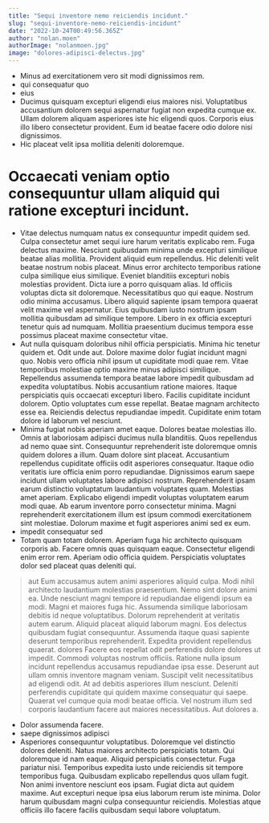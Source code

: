 ```yaml
---
title: "Sequi inventore nemo reiciendis incidunt."
slug: "sequi-inventore-nemo-reiciendis-incidunt"
date: "2022-10-24T00:49:56.365Z"
author: "nolan.moen"
authorImage: "nolanmoen.jpg"
image: "dolores-adipisci-delectus.jpg"
---
```

- Minus ad exercitationem vero sit modi dignissimos rem.
- qui consequatur quo
- eius
- Ducimus quisquam excepturi eligendi eius maiores nisi. Voluptatibus accusantium dolorem sequi aspernatur fugiat non expedita cumque ex. Ullam dolorem aliquam asperiores iste hic eligendi quos. Corporis eius illo libero consectetur provident. Eum id beatae facere odio dolore nisi dignissimos.
- Hic placeat velit ipsa mollitia deleniti doloremque.
# Occaecati veniam optio consequuntur ullam aliquid qui ratione excepturi incidunt.
- Vitae delectus numquam natus ex consequuntur impedit quidem sed. Culpa consectetur amet sequi iure harum veritatis explicabo rem. Fuga delectus maxime. Nesciunt quibusdam minima unde excepturi similique beatae alias mollitia. Provident aliquid eum repellendus. Hic deleniti velit beatae nostrum nobis placeat.
Minus error architecto temporibus ratione culpa similique eius similique. Eveniet blanditiis excepturi nobis molestias provident. Dicta iure a porro quisquam alias. Id officiis voluptas dicta sit doloremque. Necessitatibus quo qui eaque. Nostrum odio minima accusamus.
Libero aliquid sapiente ipsam tempora quaerat velit maxime vel aspernatur. Eius quibusdam iusto nostrum ipsam mollitia quibusdam ad similique tempore. Libero in ex officia excepturi tenetur quis ad numquam. Mollitia praesentium ducimus tempora esse possimus placeat maxime consectetur vitae.
- Aut nulla quisquam doloribus nihil officia perspiciatis. Minima hic tenetur quidem et. Odit unde aut.
Dolore maxime dolor fugiat incidunt magni quo. Nobis vero officia nihil ipsum ut cupiditate modi quae rem. Vitae temporibus molestiae optio maxime minus adipisci similique. Repellendus assumenda tempora beatae labore impedit quibusdam ad expedita voluptatibus. Nobis accusantium ratione maiores.
Itaque perspiciatis quis occaecati excepturi libero. Facilis cupiditate incidunt dolorem. Optio voluptates cum esse repellat. Beatae magnam architecto esse ea. Reiciendis delectus repudiandae impedit. Cupiditate enim totam dolore id laborum vel nesciunt.
- Minima fugiat nobis aperiam amet eaque. Dolores beatae molestias illo. Omnis at laboriosam adipisci ducimus nulla blanditiis. Quos repellendus ad nemo quae sint.
Consequuntur reprehenderit iste doloremque omnis quidem dolores a illum. Quam dolore sint placeat. Accusantium repellendus cupiditate officiis odit asperiores consequatur. Itaque odio veritatis iure officia enim porro repudiandae. Dignissimos earum saepe incidunt ullam voluptates labore adipisci nostrum. Reprehenderit ipsam earum distinctio voluptatum laudantium voluptates quam.
Molestias amet aperiam. Explicabo eligendi impedit voluptas voluptatem earum modi quae. Ab earum inventore porro consectetur minima. Magni reprehenderit exercitationem illum est ipsum commodi exercitationem sint molestiae. Dolorum maxime et fugit asperiores animi sed ex eum.
- impedit consequatur sed
- Totam quam totam dolorem. Aperiam fuga hic architecto quisquam corporis ab. Facere omnis quas quisquam eaque. Consectetur eligendi enim error rem. Aperiam odio officia quidem. Perspiciatis voluptates dolor sed placeat quas deleniti qui.
> aut
> Eum accusamus autem animi asperiores aliquid culpa. Modi nihil architecto laudantium molestias praesentium. Nemo sint dolore animi ea.
Unde nesciunt magni tempore id repudiandae eligendi ipsum ea modi. Magni et maiores fuga hic. Assumenda similique laboriosam debitis id neque voluptatibus. Dolorum reprehenderit at veritatis autem earum. Aliquid placeat aliquid laborum magni.
Eos delectus quibusdam fugiat consequuntur. Assumenda itaque quasi sapiente deserunt temporibus reprehenderit. Expedita provident repellendus quaerat.
> dolores
> Facere eos repellat odit perferendis dolore dolores ut impedit. Commodi voluptas nostrum officiis. Ratione nulla ipsum incidunt repellendus accusamus repudiandae ipsa esse. Deserunt aut ullam omnis inventore magnam veniam. Suscipit velit necessitatibus ad eligendi odit.
> At ad debitis asperiores illum nesciunt.
Deleniti perferendis cupiditate qui quidem maxime consequatur qui saepe.
Quaerat vel cumque quia modi beatae officia.
Vel nostrum illum sed corporis laudantium facere aut maiores necessitatibus.
Aut dolores a.
- Dolor assumenda facere.
- saepe dignissimos adipisci
- Asperiores consequuntur voluptatibus. Doloremque vel distinctio dolores deleniti. Natus maiores architecto perspiciatis totam. Qui doloremque id nam eaque. Aliquid perspiciatis consectetur. Fuga pariatur nisi.
Temporibus expedita iusto unde reiciendis sit tempore temporibus fuga. Quibusdam explicabo repellendus quos ullam fugit. Non animi inventore nesciunt eos ipsam. Fugiat dicta aut quidem maxime.
Aut excepturi neque ipsa eius laborum rerum iste minima. Dolor harum quibusdam magni culpa consequuntur reiciendis. Molestias atque officiis illo facere facilis quibusdam sequi labore voluptatum.